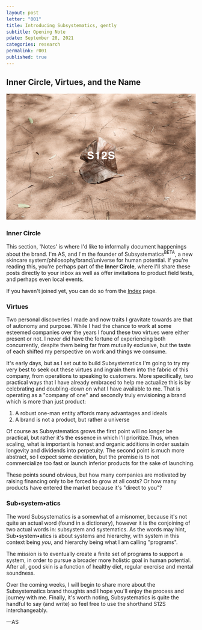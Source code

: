 ```yaml
---
layout: post
letter: "001"
title: Introducing Subsystematics, gently
subtitle: Opening Note
pdate: September 28, 2021
categories: research
permalink: r001
published: true
---
```


## Inner Circle, Virtues, and the Name

![Image](/assets/images/poster_s12s.jpg)

### Inner Circle

This section, 'Notes' is where I'd like to informally document happenings about the brand. I'm AS, and I'm the founder of Subsystematics<sup>BETA</sup>, a new skincare system/philosophy/brand/universe for human potential. If you're reading this, you're perhaps part of the <b>Inner Circle</b>, where I'll share these posts directly to your inbox as well as offer invitations to product field tests, and perhaps even local events. 

If you haven't joined yet, you can do so from the [Index](/index) page.

### Virtues

Two personal discoveries I made and now traits I gravitate towards are that of autonomy and purpose. While I had the chance to work at some esteemed companies over the years I found these two virtues were either present or not. I never did have the fortune of experiencing both concurrently, despite them being far from mutually exclusive, but the taste of each shifted my perspective on work and things we consume.

It's early days, but as I set out to build Subsystematics I'm going to try my very best to seek out these virtues and ingrain them into the fabric of this company, from operations to speaking to customers. More specifically, two practical ways that I have already embraced to help me actualize this is by celebrating and doubling-down on what I have available to me. That is operating as a "company of one" and secondly truly envisioning a brand which is more than just product:

1. A robust one-man entity affords many advantages and ideals
2. A brand is not a product, but rather a universe

Of course as Subsystematics grows the first point will no longer be practical, but rather it's the essence in which I'll prioritize.Thus, when scaling, what is important is honest and organic additions in order sustain longevity and dividends into perpetuity. The second point is much more abstract, so I expect some deviation, but the premise is to not commercialize too fast or launch inferior products for the sake of launching. 

These points sound obvious, but how many companies are motivated by raising financing only to be forced to grow at all costs? Or how many products have entered the market because it's "direct to you"? 

### Sub•system•atics

The word Subsystematics is a somewhat of a misnomer, because it's not quite an actual word (found in a dictionary), however it is the conjoining of two actual words in: subsystem and systematics. As the words may hint, Sub•system•atics is about systems and hierarchy, with system in this context being <i>you</i>, and hierarchy being what I am calling "programs".

The mission is to eventually create a finite set of programs to support a system, in order to pursue a broader more holistic goal in human potential. After all, good skin is a function of healthy diet, regular exercise and mental soundness.

Over the coming weeks, I will begin to share more about the Subsystematics brand thoughts and I hope you'll enjoy the process and journey with me. Finally, it's worth noting, Subsystematics is quite the handful to say (and write) so feel free to use the shorthand S12S interchangeably.

—AS